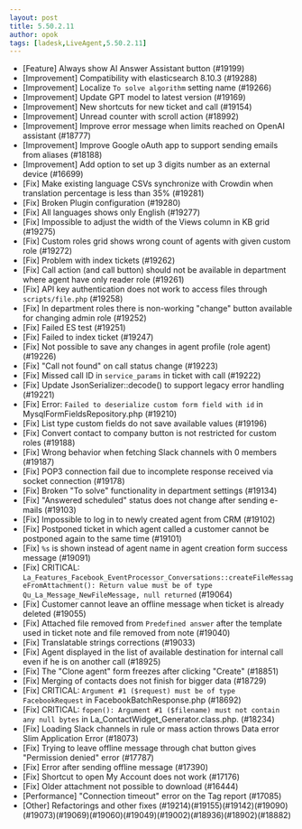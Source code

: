 ```yaml
---
layout: post
title: 5.50.2.11
author: opok
tags: [ladesk,LiveAgent,5.50.2.11]
---
```

- [Feature] Always show AI Answer Assistant button (#19199)
- [Improvement] Compatibility with elasticsearch 8.10.3 (#19288)
- [Improvement] Localize `To solve algorithm` setting name (#19266)
- [Improvement] Update GPT model to latest version (#19169)
- [Improvement] New shortcuts for new ticket and call (#19154)
- [Improvement] Unread counter with scroll action (#18992)
- [Improvement] Improve error message when limits reached on OpenAI assistant (#18777)
- [Improvement] Improve Google oAuth app to support sending emails from aliases (#18188)
- [Improvement] Add option to set up 3 digits number as an external device (#16699)
- [Fix] Make existing language CSVs synchronize with Crowdin when translation percentage is less than 35% (#19281)
- [Fix] Broken Plugin configuration (#19280)
- [Fix] All languages shows only English (#19277)
- [Fix] Impossible to adjust the width of the Views column in KB grid (#19275)
- [Fix] Custom roles grid shows wrong count of agents with given custom role (#19272)
- [Fix] Problem with index tickets (#19262)
- [Fix] Call action (and call button) should not be available in department where agent have only reader role (#19261)
- [Fix] API key authentication does not work to access files through `scripts/file.php` (#19258)
- [Fix] In department roles there is non-working "change" button available for changing admin role (#19252)
- [Fix] Failed ES test (#19251)
- [Fix] Failed to index ticket (#19247)
- [Fix] Not possible to save any changes in agent profile (role agent) (#19226)
- [Fix] "Call not found" on call status change (#19223)
- [Fix] Missed call ID in `service_params` in ticket with call (#19222)
- [Fix] Update JsonSerializer::decode() to support legacy error handling (#19221)
- [Fix] Error: `Failed to deserialize custom form field with id` in MysqlFormFieldsRepository.php (#19210)
- [Fix] List type custom fields do not save available values (#19196)
- [Fix] Convert contact to company button is not restricted for custom roles (#19188)
- [Fix] Wrong behavior when fetching Slack channels with 0 members (#19187)
- [Fix] POP3 connection fail due to incomplete response received via socket connection (#19178)
- [Fix] Broken "To solve" functionality in department settings (#19134)
- [Fix] "Answered scheduled" status does not change after sending e-mails (#19103)
- [Fix] Impossible to log in to newly created agent from CRM (#19102)
- [Fix] Postponed ticket in which agent called a customer cannot be postponed again to the same time (#19101)
- [Fix] `%s` is shown instead of agent name in agent creation form success message (#19091)
- [Fix] CRITICAL: `La_Features_Facebook_EventProcessor_Conversations::createFileMessageFromAttachment(): Return value must be of type Qu_La_Message_NewFileMessage, null returned` (#19064)
- [Fix] Customer cannot leave an offline message when ticket is already deleted (#19055)
- [Fix] Attached file removed from `Predefined answer` after the template used in ticket note and file removed from note (#19040)
- [Fix] Translatable strings corrections  (#19033)
- [Fix] Agent displayed in the list of available destination for internal call even if he is on another call (#18925)
- [Fix] The "Clone agent" form freezes after clicking "Create" (#18851)
- [Fix] Merging of contacts does not finish for bigger data (#18729)
- [Fix] CRITICAL: `Argument #1 ($request) must be of type FacebookRequest` in FacebookBatchResponse.php (#18692)
- [Fix] CRITICAL: `fopen(): Argument #1 ($filename) must not contain any null bytes` in La_ContactWidget_Generator.class.php. (#18234)
- [Fix] Loading Slack channels in rule or mass action throws Data error Slim Application Error (#18073)
- [Fix] Trying to leave offline message through chat button gives "Permission denied" error (#17787)
- [Fix] Error after sending offline message (#17390)
- [Fix] Shortcut to open My Account does not work (#17176)
- [Fix] Older attachment not possible to download (#16444)
- [Performance] "Connection timeout" error on the Tag report (#17085)
- [Other] Refactorings and other fixes (#19214)(#19155)(#19142)(#19090)(#19073)(#19069)(#19060)(#19049)(#19002)(#18936)(#18902)(#18882)
